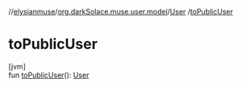 //[elysianmuse](../../../index.md)/[org.darkSolace.muse.user.model](../index.md)/[User](index.md)
/[toPublicUser](to-public-user.md)

# toPublicUser

[jvm]\
fun [toPublicUser](to-public-user.md)(): [User](index.md)
